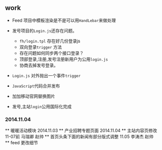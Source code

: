 ## work

* Feed 项目中模板渲染是不是可以用`HandLebar`来做处理
* 发号项目的`Login.js`还存在问题。

  - `fh/login.tpl` 存在好几份登录js
  - 双向登录`trigger` 方法
  - 存在问题如何同步两个接口登录？
  - 顶部登录,注册,发号注册新用户为公用`login.js`
  - 协商去掉发号登录。

* `Login.js` 对外抛出一个事件`trigger`
* `JavaScript`代码合并发布
* 加加移动官网替换图片
* 发号,主站`login`公用国际化完成

### 2014.11.04
 ** 暖暖活动模块 2014.11.03
 ** 产业招聘专题页面 2014.11.04
 ** 主站内容页修改  11-07前 马瑞卿 赵帅
 ** 首页头条下面的新闻有部分版式调整 11.05 李涛杰 赵帅
 ** feed 更改细节
